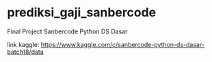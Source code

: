 # prediksi_gaji_sanbercode
Final Project Sanbercode Python DS Dasar

link kaggle: https://www.kaggle.com/c/sanbercode-python-ds-dasar-batch18/data
